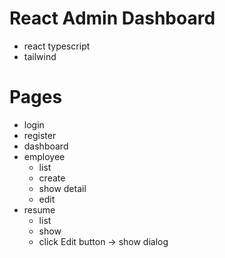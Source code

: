 # React Admin Dashboard
  - react typescript
  - tailwind

# Pages
- login
- register
- dashboard
- employee
  - list
  - create
  - show detail
  - edit
- resume
  - list
  - show
  - click Edit button -> show dialog